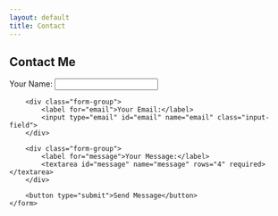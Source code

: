 ```yaml
---
layout: default
title: Contact
---
```


<section id="contact" class="section">
    <h2>Contact Me</h2>
    <form id="contact-form" action="https://formspree.io/f/mjvndlej" method="POST" onsubmit="return validateForm()">
        <div class="form-group">
            <label for="name">Your Name:</label>
            <input type="text" id="name" name="name" required>
        </div>
        
        <div class="form-group">
            <label for="email">Your Email:</label>
            <input type="email" id="email" name="email" class="input-field">
        </div>
        
        <div class="form-group">
            <label for="message">Your Message:</label>
            <textarea id="message" name="message" rows="4" required></textarea>
        </div>
        
        <button type="submit">Send Message</button>
    </form>
</section>
